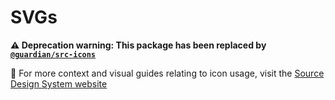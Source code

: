 # SVGs

**:warning: Deprecation warning: This package has been replaced by [`@guardian/src-icons`](https://github.com/guardian/source/tree/main/src/core/icons)**

📣 For more context and visual guides relating to icon usage, visit the [Source Design System website](https://www.theguardian.design/2a1e5182b/p/74a822-overview)
